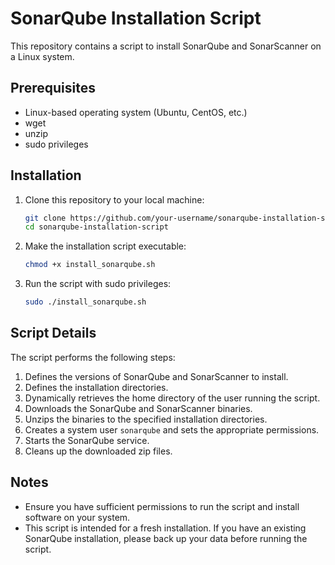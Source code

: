 # SonarQube Installation Script

This repository contains a script to install SonarQube and SonarScanner on a Linux system.

## Prerequisites

- Linux-based operating system (Ubuntu, CentOS, etc.)
- wget
- unzip
- sudo privileges

## Installation

1. Clone this repository to your local machine:
    ```sh
    git clone https://github.com/your-username/sonarqube-installation-script.git
    cd sonarqube-installation-script
    ```

2. Make the installation script executable:
    ```sh
    chmod +x install_sonarqube.sh
    ```

3. Run the script with sudo privileges:
    ```sh
    sudo ./install_sonarqube.sh
    ```

## Script Details

The script performs the following steps:

1. Defines the versions of SonarQube and SonarScanner to install.
2. Defines the installation directories.
3. Dynamically retrieves the home directory of the user running the script.
4. Downloads the SonarQube and SonarScanner binaries.
5. Unzips the binaries to the specified installation directories.
6. Creates a system user `sonarqube` and sets the appropriate permissions.
7. Starts the SonarQube service.
8. Cleans up the downloaded zip files.

## Notes

- Ensure you have sufficient permissions to run the script and install software on your system.
- This script is intended for a fresh installation. If you have an existing SonarQube installation, please back up your data before running the script.
